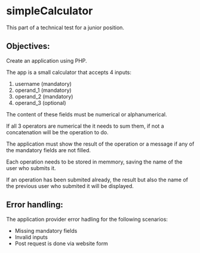 # simpleCalculator
This part of a technical test for a junior position.

## Objectives:
Create an application using PHP.

The app is a small calculator that accepts 4 inputs:

1. username   (mandatory)
2. operand_1  (mandatory)
3. operand_2  (mandatory)
4. operand_3  (optional)

The content of these fields must be numerical or alphanumerical.

If all 3 operators are numerical the it needs to sum them,
if not a concatenation will be the operation to do.

The application must show the result of the operation or a message if any of the mandatory fields are not filled.

Each operation needs to be stored in memmory, saving the name of the user who submits it.

If an operation has been submited already, the result but also the name of the previous user who submited it will be displayed.

## Error handling:

The application provider error hadling for the following scenarios:

- Missing mandatory fields
- Invalid inputs
- Post request is done via website form

